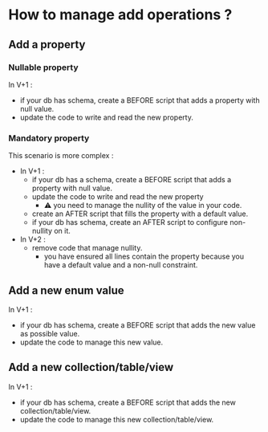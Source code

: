 # How to manage add operations ?

## Add a property
### Nullable property

In V+1 :
  - if your db has schema, create a BEFORE script that adds a property with null value.
  - update the code to write and read the new property.

### Mandatory property

This scenario is more complex :
- In V+1 :
  - if your db has a schema, create a BEFORE script that adds a property with null value.
  - update the code to write and read the new property
    - :warning: you need to manage the nullity of the value in your code.
  - create an AFTER script that fills the property with a default value.
  - if your db has schema, create an AFTER script to configure non-nullity on it.
- In V+2 :
  - remove code that manage nullity.
    - you have ensured all lines contain the property because you have a default value and a non-null constraint.


## Add a new enum value

In V+1 :
  - if your db has schema, create a BEFORE script that adds the new value as possible value.
  - update the code to manage this new value.


## Add a new collection/table/view

In V+1 :
- if your db has schema, create a BEFORE script that adds the new collection/table/view.
- update the code to manage this new collection/table/view.